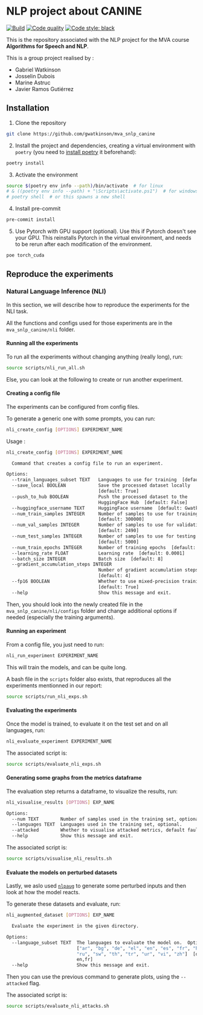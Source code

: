 # NLP project about CANINE

[![Build](https://github.com/gwatkinson/mva_snlp_canine/actions/workflows/main.yml/badge.svg)](https://github.com/gwatkinson/mva_snlp_canine/actions/workflows/main.yml)
[![Code quality](https://github.com/gwatkinson/mva_snlp_canine/actions/workflows/quality.yml/badge.svg)](https://github.com/gwatkinson/mva_snlp_canine/actions/workflows/quality.yml)
[![Code style: black](https://img.shields.io/badge/code%20style-black-000000.svg)](https://github.com/psf/black)

This is the repository associated with the NLP project for the MVA course __Algorithms for Speech and NLP__.

This is a group project realised by :

* Gabriel Watkinson
* Josselin Dubois
* Marine Astruc
* Javier Ramos Gutiérrez

## Installation

1. Clone the repository
```bash
git clone https://github.com/gwatkinson/mva_snlp_canine
```

2. Install the project and dependencies, creating a virtual environment with `poetry` (you need to [install poetry](https://python-poetry.org/docs/#installation) it beforehand):
```bash
poetry install
```

3. Activate the environment
```bash
source $(poetry env info --path)/bin/activate  # for linux
# & ((poetry env info --path) + "\Scripts\activate.ps1")  # for windows powershell
# poetry shell  # or this spawns a new shell
```

4. Install pre-commit
```bash
pre-commit install
```

5. Use Pytorch with GPU support (optional). Use this if Pytorch doesn't see your GPU. This reinstalls Pytorch in the virtual environment, and needs to be rerun after each modification of the environment.
```bash
poe torch_cuda
```

## Reproduce the experiments

### Natural Language Inference (NLI)

In this section, we will describe how to reproduce the experiments for the NLI task.

All the functions and configs used for those experiments are in the `mva_snlp_canine/nli` folder.

#### Running all the experiments

To run all the experiments without changing anything (really long), run:

```bash
source scripts/nli_run_all.sh
```

Else, you can look at the following to create or run another experiment.

#### Creating a config file

The experiments can be configured from config files.

To generate a generic one with some prompts, you can run:

```bash
nli_create_config [OPTIONS] EXPERIMENT_NAME
```

Usage :

```bash
nli_create_config [OPTIONS] EXPERIMENT_NAME

  Command that creates a config file to run an experiment.

Options:
  --train_languages_subset TEXT   Languages to use for training  [default: en]
  --save_local BOOLEAN            Save the processed dataset locally
                                  [default: True]
  --push_to_hub BOOLEAN           Push the processed dataset to the
                                  HuggingFace Hub  [default: False]
  --huggingface_username TEXT     HuggingFace username  [default: Gwatk]
  --num_train_samples INTEGER     Number of samples to use for training
                                  [default: 300000]
  --num_val_samples INTEGER       Number of samples to use for validation
                                  [default: 2490]
  --num_test_samples INTEGER      Number of samples to use for testing
                                  [default: 5000]
  --num_train_epochs INTEGER      Number of training epochs  [default: 5]
  --learning_rate FLOAT           Learning rate  [default: 0.0001]
  --batch_size INTEGER            Batch size  [default: 8]
  --gradient_accumulation_steps INTEGER
                                  Number of gradient accumulation steps
                                  [default: 4]
  --fp16 BOOLEAN                  Whether to use mixed-precision training
                                  [default: True]
  --help                          Show this message and exit.
```

Then, you should look into the newly created file in the `mva_snlp_canine/nli/configs` folder and change additional options if needed (especially the training arguments).

#### Running an experiment

From a config file, you just need to run:

```bash
nli_run_experiment EXPERIMENT_NAME
```

This will train the models, and can be quite long.

A bash file in the `scripts` folder also exists, that reproduces all the experiments mentionned in our report:

```bash
source scripts/run_nli_exps.sh
```

#### Evaluating the experiments

Once the model is trained, to evaluate it on the test set and on all languages, run:

```bash
nli_evaluate_experiment EXPERIMENT_NAME
```

The associated script is:

```bash
source scripts/evaluate_nli_exps.sh
```

#### Generating some graphs from the metrics dataframe

The evaluation step returns a dataframe, to visualize the results, run:

```bash
nli_visualise_results [OPTIONS] EXP_NAME

Options:
  --num TEXT        Number of samples used in the training set, optional.
  --languages TEXT  Languages used in the training set, optional.
  --attacked        Whether to visualise attacked metrics, default fault.
  --help            Show this message and exit.
```

The associated script is:

```bash
source scripts/visualise_nli_results.sh
```

#### Evaluate the models on perturbed datasets

Lastly, we aslo used [`nlpaug`](https://github.com/makcedward/nlpaug) to generate some perturbed inputs and then look at how the model reacts.

To generate these datasets and evaluate, run:

```bash
nli_augmented_dataset [OPTIONS] EXP_NAME

  Evaluate the experiment in the given directory.

Options:
  --language_subset TEXT  The languages to evaluate the model on.  Options are
                          ["ar", "bg", "de", "el", "en", "es", "fr", "hi",
                          "ru", "sw", "th", "tr", "ur", "vi", "zh"]  [default:
                          en,fr]
  --help                  Show this message and exit.
```

Then you can use the previous command to generate plots, using the `--attacked` flag.

The associated script is:

```bash
source scripts/evaluate_nli_attacks.sh
```
